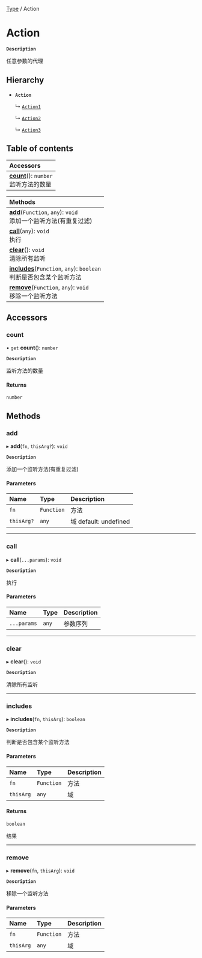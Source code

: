 [Type](../modules/Type.Type.md) / Action

# Action <Badge type="tip" text="Class" /> 

**`Description`**

任意参数的代理

## Hierarchy

- **`Action`**

  ↳ [`Action1`](Type.Action1.md)

  ↳ [`Action2`](Type.Action2.md)

  ↳ [`Action3`](Type.Action3.md)

## Table of contents

| Accessors |
| :-----|
| **[count](Type.Action.md#count)**(): `number` <br> 监听方法的数量|

| Methods |
| :-----|
| **[add](Type.Action.md#add)**(`Function`, `any`): `void` <br> 添加一个监听方法(有重复过滤)|
| **[call](Type.Action.md#call)**(`any`): `void` <br> 执行|
| **[clear](Type.Action.md#clear)**(): `void` <br> 清除所有监听|
| **[includes](Type.Action.md#includes)**(`Function`, `any`): `boolean` <br> 判断是否包含某个监听方法|
| **[remove](Type.Action.md#remove)**(`Function`, `any`): `void` <br> 移除一个监听方法|

## Accessors

### count  

• `get` **count**(): `number` <Badge type="tip" text="other" />

**`Description`**

监听方法的数量


#### Returns

`number`

## Methods

### add  

▸ **add**(`fn`, `thisArg?`): `void` <Badge type="tip" text="other" />

**`Description`**

添加一个监听方法(有重复过滤)


#### Parameters

| Name | Type | Description |
| :------ | :------ | :------ |
| `fn` | `Function` |  方法 |
| `thisArg?` | `any` |  域 default: undefined |


___

### call  

▸ **call**(`...params`): `void` <Badge type="tip" text="other" />

**`Description`**

执行


#### Parameters

| Name | Type | Description |
| :------ | :------ | :------ |
| `...params` | `any` |  参数序列 |


___

### clear  

▸ **clear**(): `void` <Badge type="tip" text="other" />

**`Description`**

清除所有监听



___

### includes  

▸ **includes**(`fn`, `thisArg`): `boolean` <Badge type="tip" text="other" />

**`Description`**

判断是否包含某个监听方法


#### Parameters

| Name | Type | Description |
| :------ | :------ | :------ |
| `fn` | `Function` |  方法 |
| `thisArg` | `any` |  域 |

#### Returns

`boolean`

结果

___

### remove  

▸ **remove**(`fn`, `thisArg`): `void` <Badge type="tip" text="other" />

**`Description`**

移除一个监听方法


#### Parameters

| Name | Type | Description |
| :------ | :------ | :------ |
| `fn` | `Function` |  方法 |
| `thisArg` | `any` |  域 |

